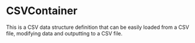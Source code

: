 # CSVContainer
This is a CSV data structure definition that can be easily loaded from a CSV file, modifying data and outputting to a CSV file.
